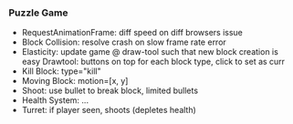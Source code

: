 ### Puzzle Game
- RequestAnimationFrame: diff speed on diff browsers issue
- Block Collision: resolve crash on slow frame rate error
- Elasticity: update game @ draw-tool such that new block creation is easy
    Drawtool: buttons on top for each block type, click to set as curr
- Kill Block: type="kill"
- Moving Block: motion=[x, y]
- Shoot: use bullet to break block, limited bullets
- Health System: ...
- Turret: if player seen, shoots (depletes health)
